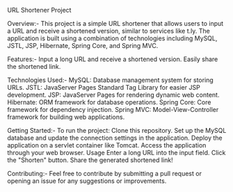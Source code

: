 URL Shortener Project

Overview:-
This project is a simple URL shortener that allows users to input a URL and receive a shortened version, similar to services like t.ly. The application is built using a combination of technologies including MySQL, JSTL, JSP, Hibernate, Spring Core, and Spring MVC.

Features:-
Input a long URL and receive a shortened version.
Easily share the shortened link.

Technologies Used:-
MySQL: Database management system for storing URLs.
JSTL: JavaServer Pages Standard Tag Library for easier JSP development.
JSP: JavaServer Pages for rendering dynamic web content.
Hibernate: ORM framework for database operations.
Spring Core: Core framework for dependency injection.
Spring MVC: Model-View-Controller framework for building web applications.

Getting Started:-
To run the project:
Clone this repository.
Set up the MySQL database and update the connection settings in the application.
Deploy the application on a servlet container like Tomcat.
Access the application through your web browser.
Usage
Enter a long URL into the input field.
Click the "Shorten" button.
Share the generated shortened link!

Contributing:-
Feel free to contribute by submitting a pull request or opening an issue for any suggestions or improvements.

